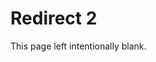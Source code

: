 [title]: # (Redirect 2)
[tags]: # ()
[priority]: # (10110)
[display]: # (content)

# Redirect 2

This page left intentionally blank.
